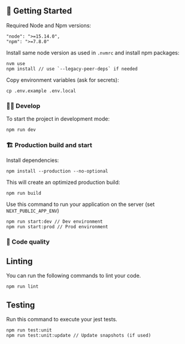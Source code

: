 ## 👶 Getting Started

Required Node and Npm versions:

```
"node": ">=15.14.0",
"npm": ">=7.8.0"
```

Install same node version as used in `.nvmrc` and install npm packages:

```
nvm use
npm install // use `--legacy-peer-deps` if needed
```

Copy environment variables (ask for secrets):

```
cp .env.example .env.local
```

### 👨‍💻 Develop

To start the project in development mode:

```
npm run dev
```

### 🏗 Production build and start

Install dependencies:

```
npm install --production --no-optional
```

This will create an optimized production build:

```
npm run build
```

Use this command to run your application on the server (set `NEXT_PUBLIC_APP_ENV`)

```
npm run start:dev // Dev environment
npm run start:prod // Prod environment
```

### 🔎 Code quality

## Linting

You can run the following commands to lint your code.

```
npm run lint
```

## Testing

Run this command to execute your jest tests.

```
npm run test:unit
npm run test:unit:update // Update snapshots (if used)
```
